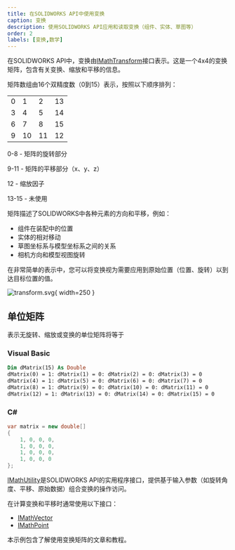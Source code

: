 ```yaml
---
title: 在SOLIDWORKS API中使用变换
caption: 变换
description: 使用SOLIDWORKS API应用和读取变换（组件、实体、草图等）
order: 2
labels: [变换,数学]
---
```

在SOLIDWORKS API中，变换由[IMathTransform](https://help.solidworks.com/2018/english/api/sldworksapi/solidworks.interop.sldworks~solidworks.interop.sldworks.imathtransform.html)接口表示。这是一个4x4的变换矩阵，包含有关变换、缩放和平移的信息。

矩阵数组由16个双精度数（0到15）表示，按照以下顺序排列：

|||||
|-|-|-|-|
|0|1|2|13|
|3|4|5|14|
|6|7|8|15|
|9|10|11|12|

0-8 - 矩阵的旋转部分

9-11 - 矩阵的平移部分（x、y、z）

12 - 缩放因子

13-15 - 未使用

矩阵描述了SOLIDWORKS中各种元素的方向和平移，例如：

* 组件在装配中的位置
* 实体的相对移动
* 草图坐标系与模型坐标系之间的关系
* 相机方向和模型视图旋转

在非常简单的表示中，您可以将变换视为需要应用到原始位置（位置、旋转）以到达目标位置的值。

![transform.svg](transform.svg){ width=250 }

## 单位矩阵

表示无旋转、缩放或变换的单位矩阵将等于

### Visual Basic

~~~ vb
Dim dMatrix(15) As Double
dMatrix(0) = 1: dMatrix(1) = 0: dMatrix(2) = 0: dMatrix(3) = 0
dMatrix(4) = 1: dMatrix(5) = 0: dMatrix(6) = 0: dMatrix(7) = 0
dMatrix(8) = 1: dMatrix(9) = 0: dMatrix(10) = 0: dMatrix(11) = 0
dMatrix(12) = 1: dMatrix(13) = 0: dMatrix(14) = 0: dMatrix(15) = 0
~~~

### C#

~~~ cs
var matrix = new double[]
{
    1, 0, 0, 0,
    1, 0, 0, 0,
    1, 0, 0, 0,
    1, 0, 0, 0
};
~~~

[IMathUtility](https://help.solidworks.com/2018/english/api/sldworksapi/solidworks.interop.sldworks~solidworks.interop.sldworks.imathutility.html)是SOLIDWORKS API的实用程序接口，提供基于输入参数（如旋转角度、平移、原始数据）组合变换的操作访问。

在计算变换和平移时通常使用以下接口：

* [IMathVector](https://help.solidworks.com/2018/english/api/sldworksapi/solidworks.interop.sldworks~solidworks.interop.sldworks.imathvector.html)
* [IMathPoint](https://help.solidworks.com/2018/english/api/sldworksapi/solidworks.interop.sldworks~solidworks.interop.sldworks.imathpoint.html)

本示例包含了解使用变换矩阵的文章和教程。